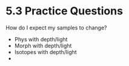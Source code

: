 # 5.3 Practice Questions

How do I expect my samples to change?&#x20;

* Phys with depth/light
* Morph with depth/light
* Isotopes with depth/light&#x20;
*
